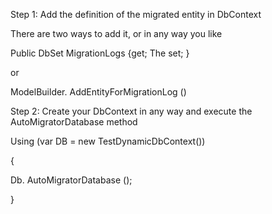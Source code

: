 Step 1: Add the definition of the migrated entity in DbContext

There are two ways to add it, or in any way you like



Public DbSet MigrationLogs {get; The set; }

or

ModelBuilder. AddEntityForMigrationLog ()



Step 2: Create your DbContext in any way and execute the AutoMigratorDatabase method



Using (var DB = new TestDynamicDbContext())

{

  Db. AutoMigratorDatabase ();

}
